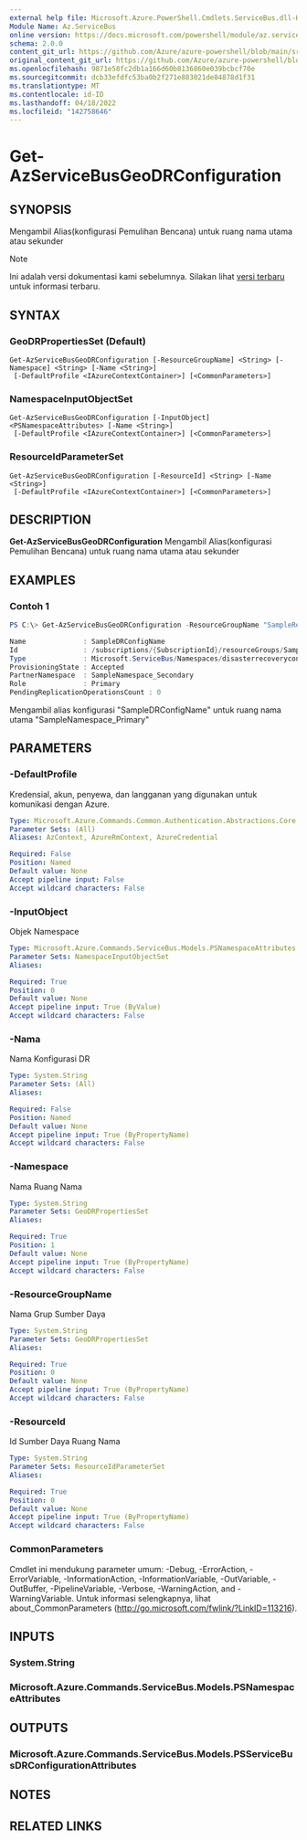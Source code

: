 ```yaml
---
external help file: Microsoft.Azure.PowerShell.Cmdlets.ServiceBus.dll-Help.xml
Module Name: Az.ServiceBus
online version: https://docs.microsoft.com/powershell/module/az.servicebus/get-azservicebusgeodrconfiguration
schema: 2.0.0
content_git_url: https://github.com/Azure/azure-powershell/blob/main/src/ServiceBus/ServiceBus/help/Get-AzServiceBusGeoDRConfiguration.md
original_content_git_url: https://github.com/Azure/azure-powershell/blob/main/src/ServiceBus/ServiceBus/help/Get-AzServiceBusGeoDRConfiguration.md
ms.openlocfilehash: 9871e58fc2db1a166d60b8136860e039bcbcf70e
ms.sourcegitcommit: dcb33efdfc53ba0b2f271e883021de84878d1f31
ms.translationtype: MT
ms.contentlocale: id-ID
ms.lasthandoff: 04/18/2022
ms.locfileid: "142758646"
---
```

# Get-AzServiceBusGeoDRConfiguration

## SYNOPSIS
Mengambil Alias(konfigurasi Pemulihan Bencana) untuk ruang nama utama atau sekunder

> [!NOTE]
>Ini adalah versi dokumentasi kami sebelumnya. Silakan lihat [versi terbaru](/powershell/module/az.servicebus/get-azservicebusgeodrconfiguration) untuk informasi terbaru.

## SYNTAX

### GeoDRPropertiesSet (Default)
```
Get-AzServiceBusGeoDRConfiguration [-ResourceGroupName] <String> [-Namespace] <String> [-Name <String>]
 [-DefaultProfile <IAzureContextContainer>] [<CommonParameters>]
```

### NamespaceInputObjectSet
```
Get-AzServiceBusGeoDRConfiguration [-InputObject] <PSNamespaceAttributes> [-Name <String>]
 [-DefaultProfile <IAzureContextContainer>] [<CommonParameters>]
```

### ResourceIdParameterSet
```
Get-AzServiceBusGeoDRConfiguration [-ResourceId] <String> [-Name <String>]
 [-DefaultProfile <IAzureContextContainer>] [<CommonParameters>]
```

## DESCRIPTION
**Get-AzServiceBusGeoDRConfiguration** Mengambil Alias(konfigurasi Pemulihan Bencana) untuk ruang nama utama atau sekunder

## EXAMPLES

### Contoh 1
```powershell
PS C:\> Get-AzServiceBusGeoDRConfiguration -ResourceGroupName "SampleResourceGroup" -Namespace "SampleNamespace_Primary" -Name "SampleDRConfigName"

Name              : SampleDRConfigName
Id                : /subscriptions/{SubscriptionId}/resourceGroups/SampleResourceGroup/providers/Microsoft.ServiceBus/namespaces/SampleNamespace_Primary/disasterRecoveryConfigs/SampleDRConfigName
Type              : Microsoft.ServiceBus/Namespaces/disasterrecoveryconfigs
ProvisioningState : Accepted
PartnerNamespace  : SampleNamespace_Secondary
Role              : Primary
PendingReplicationOperationsCount : 0
```

Mengambil alias konfigurasi "SampleDRConfigName" untuk ruang nama utama "SampleNamespace_Primary"

## PARAMETERS

### -DefaultProfile
Kredensial, akun, penyewa, dan langganan yang digunakan untuk komunikasi dengan Azure.

```yaml
Type: Microsoft.Azure.Commands.Common.Authentication.Abstractions.Core.IAzureContextContainer
Parameter Sets: (All)
Aliases: AzContext, AzureRmContext, AzureCredential

Required: False
Position: Named
Default value: None
Accept pipeline input: False
Accept wildcard characters: False
```

### -InputObject
Objek Namespace

```yaml
Type: Microsoft.Azure.Commands.ServiceBus.Models.PSNamespaceAttributes
Parameter Sets: NamespaceInputObjectSet
Aliases:

Required: True
Position: 0
Default value: None
Accept pipeline input: True (ByValue)
Accept wildcard characters: False
```

### -Nama
Nama Konfigurasi DR

```yaml
Type: System.String
Parameter Sets: (All)
Aliases:

Required: False
Position: Named
Default value: None
Accept pipeline input: True (ByPropertyName)
Accept wildcard characters: False
```

### -Namespace
Nama Ruang Nama

```yaml
Type: System.String
Parameter Sets: GeoDRPropertiesSet
Aliases:

Required: True
Position: 1
Default value: None
Accept pipeline input: True (ByPropertyName)
Accept wildcard characters: False
```

### -ResourceGroupName
Nama Grup Sumber Daya

```yaml
Type: System.String
Parameter Sets: GeoDRPropertiesSet
Aliases:

Required: True
Position: 0
Default value: None
Accept pipeline input: True (ByPropertyName)
Accept wildcard characters: False
```

### -ResourceId
Id Sumber Daya Ruang Nama

```yaml
Type: System.String
Parameter Sets: ResourceIdParameterSet
Aliases:

Required: True
Position: 0
Default value: None
Accept pipeline input: True (ByPropertyName)
Accept wildcard characters: False
```

### CommonParameters
Cmdlet ini mendukung parameter umum: -Debug, -ErrorAction, -ErrorVariable, -InformationAction, -InformationVariable, -OutVariable, -OutBuffer, -PipelineVariable, -Verbose, -WarningAction, and -WarningVariable. Untuk informasi selengkapnya, lihat about_CommonParameters (http://go.microsoft.com/fwlink/?LinkID=113216).

## INPUTS

### System.String

### Microsoft.Azure.Commands.ServiceBus.Models.PSNamespaceAttributes

## OUTPUTS

### Microsoft.Azure.Commands.ServiceBus.Models.PSServiceBusDRConfigurationAttributes

## NOTES

## RELATED LINKS
